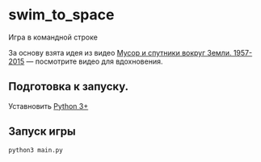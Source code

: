 #  swim_to_space

Игра в командной строке     

За основу взята идея из видео [Мусор и спутники вокруг Земли. 1957\-2015](https://www.youtube.com/watch?v=i8U8rmeCnXw) — посмотрите видео для вдохновения. 
      
## Подготовка к запуску.    
Уставновить [Python 3+](https://www.python.org/downloads/)    

## Запуск игры 
    
```
python3 main.py
```
